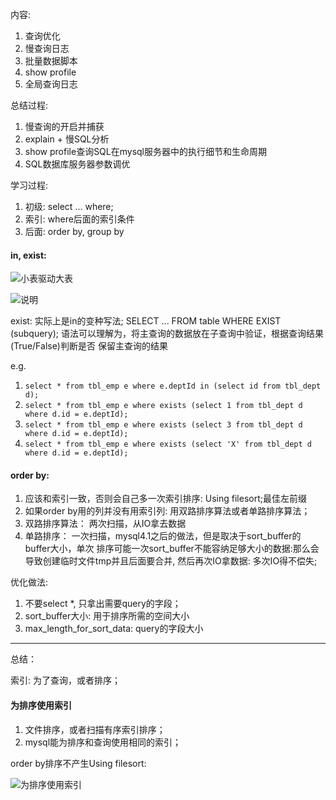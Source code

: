 内容:
1. 查询优化
2. 慢查询日志
3. 批量数据脚本
4. show profile
5. 全局查询日志

总结过程: 
1. 慢查询的开启并捕获
2. explain + 慢SQL分析
3. show profile查询SQL在mysql服务器中的执行细节和生命周期
4. SQL数据库服务器参数调优

学习过程:
1. 初级: select ... where;
2. 索引: where后面的索引条件
3. 后面: order by, group by

#### in, exist:

![小表驱动大表](/Users/xialei/Desktop/周阳/mysql高级料/s-b.png)

![说明](/Users/xialei/Desktop/周阳/mysql高级料/illustration.png)

exist: 实际上是in的变种写法; SELECT ... FROM table WHERE EXIST (subquery); 
语法可以理解为，将主查询的数据放在子查询中验证，根据查询结果(True/False)判断是否
保留主查询的结果

e.g. 
1. `select * from tbl_emp e where e.deptId in (select id from tbl_dept d);`
2. `select * from tbl_emp e where exists (select 1 from tbl_dept d where d.id = e.deptId);`
3. `select * from tbl_emp e where exists (select 3 from tbl_dept d where d.id = e.deptId);`
4. `select * from tbl_emp e where exists (select 'X' from tbl_dept d where d.id = e.deptId);`

#### order by: 

1. 应该和索引一致，否则会自己多一次索引排序: Using filesort;最佳左前缀
2. 如果order by用的列并没有用索引列: 用双路排序算法或者单路排序算法；
3. 双路排序算法： 两次扫描，从IO拿去数据
4. 单路排序： 一次扫描，mysql4.1之后的做法，但是取决于sort_buffer的buffer大小，单次
排序可能一次sort_buffer不能容纳足够大小的数据:那么会导致创建临时文件tmp并且后面要合并,
然后再次IO拿数据: 多次IO得不偿失;

优化做法: 
1. 不要select *, 只拿出需要query的字段；
2. sort_buffer大小: 用于排序所需的空间大小
3. max_length_for_sort_data: query的字段大小

---

总结：

索引: 为了查询，或者排序；

#### 为排序使用索引

1. 文件排序，或者扫描有序索引排序；
2. mysql能为排序和查询使用相同的索引；

order by排序不产生Using filesort: 

![为排序使用索引](/Users/xialei/Desktop/周阳/mysql高级料/为排序使用索引.png)